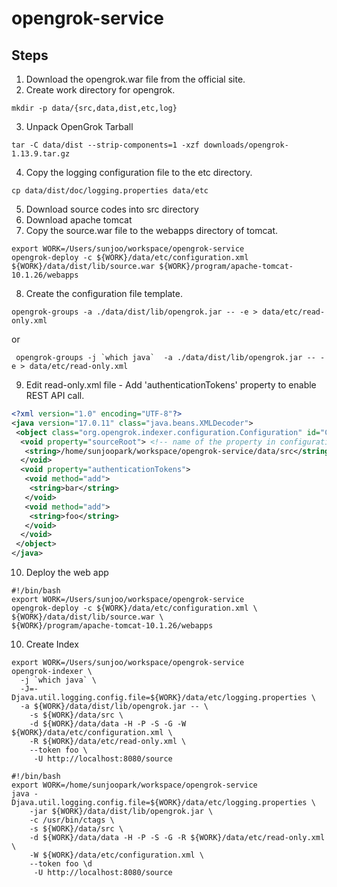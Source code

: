 # opengrok-service

## Steps
1. Download the opengrok.war file from the official site.
2. Create work directory for opengrok.
```shell
mkdir -p data/{src,data,dist,etc,log}
```
3. Unpack OpenGrok Tarball
```shell
tar -C data/dist --strip-components=1 -xzf downloads/opengrok-1.13.9.tar.gz
```
4. Copy the logging configuration file to the etc directory.
```shell
cp data/dist/doc/logging.properties data/etc
```
5. Download source codes into src directory
6. Download apache tomcat 
7. Copy the source.war file to the webapps directory of tomcat.
```shell
export WORK=/Users/sunjoo/workspace/opengrok-service
opengrok-deploy -c ${WORK}/data/etc/configuration.xml ${WORK}/data/dist/lib/source.war ${WORK}/program/apache-tomcat-10.1.26/webapps

```
8. Create the configuration file template.
```shell
opengrok-groups -a ./data/dist/lib/opengrok.jar -- -e > data/etc/read-only.xml
```
or
```shell
 opengrok-groups -j `which java`  -a ./data/dist/lib/opengrok.jar -- -e > data/etc/read-only.xml
 ```
9. Edit read-only.xml file - Add 'authenticationTokens' property to enable REST API call.
```xml
<?xml version="1.0" encoding="UTF-8"?>
<java version="17.0.11" class="java.beans.XMLDecoder">
 <object class="org.opengrok.indexer.configuration.Configuration" id="Configuration0">
  <void property="sourceRoot"> <!-- name of the property in configuration -->
   <string>/home/sunjoopark/workspace/opengrok-service/data/src</string> <!-- java type and value -->
  </void>
  <void property="authenticationTokens">
   <void method="add">
    <string>bar</string>
   </void>
   <void method="add">
    <string>foo</string>
   </void>
  </void>
 </object>
</java>
```
10. Deploy the web app
```shell
#!/bin/bash
export WORK=/Users/sunjoo/workspace/opengrok-service
opengrok-deploy -c ${WORK}/data/etc/configuration.xml \
${WORK}/data/dist/lib/source.war \
${WORK}/program/apache-tomcat-10.1.26/webapps
```
10. Create Index
```shell
export WORK=/Users/sunjoo/workspace/opengrok-service
opengrok-indexer \
  -j `which java` \
  -J=-Djava.util.logging.config.file=${WORK}/data/etc/logging.properties \
  -a ${WORK}/data/dist/lib/opengrok.jar -- \
    -s ${WORK}/data/src \
    -d ${WORK}/data/data -H -P -S -G -W ${WORK}/data/etc/configuration.xml \
    -R ${WORK}/data/etc/read-only.xml \
    --token foo \
     -U http://localhost:8080/source
```
```shell
#!/bin/bash
export WORK=/home/sunjoopark/workspace/opengrok-service
java -Djava.util.logging.config.file=${WORK}/data/etc/logging.properties \
    -jar ${WORK}/data/dist/lib/opengrok.jar \
    -c /usr/bin/ctags \
    -s ${WORK}/data/src \
    -d ${WORK}/data/data -H -P -S -G -R ${WORK}/data/etc/read-only.xml \
    -W ${WORK}/data/etc/configuration.xml \
    --token foo \d
     -U http://localhost:8080/source
```